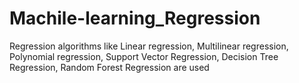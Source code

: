 # Machile-learning_Regression
Regression algorithms like Linear regression, Multilinear regression, Polynomial regression, Support Vector Regression, Decision Tree Regression, Random Forest Regression are used
